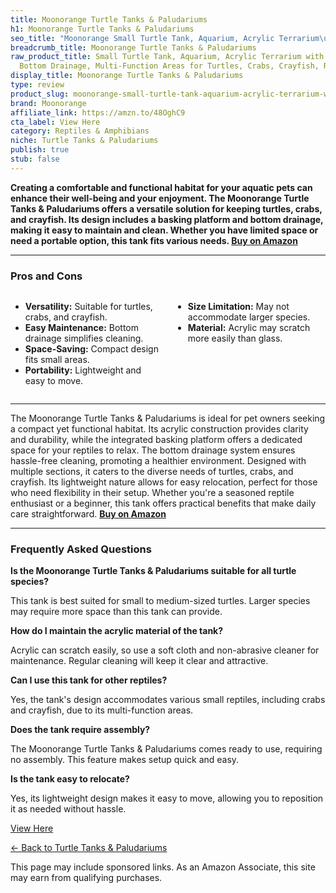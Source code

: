 ```yaml
---
title: Moonorange Turtle Tanks & Paludariums
h1: Moonorange Turtle Tanks & Paludariums
seo_title: "Moonorange Small Turtle Tank, Aquarium, Acrylic Terrarium\u2026"
breadcrumb_title: Moonorange Turtle Tanks & Paludariums
raw_product_title: Small Turtle Tank, Aquarium, Acrylic Terrarium with Basking Platform,
  Bottom Drainage, Multi-Function Areas for Turtles, Crabs, Crayfish, Reptiles
display_title: Moonorange Turtle Tanks & Paludariums
type: review
product_slug: moonorange-small-turtle-tank-aquarium-acrylic-terrarium-with-basking-pl-7999b9cf
brand: Moonorange
affiliate_link: https://amzn.to/48OghC9
cta_label: View Here
category: Reptiles & Amphibians
niche: Turtle Tanks & Paludariums
publish: true
stub: false
---
```


<div id="intro" class="full-width">
  <p><strong>Creating a comfortable and functional habitat for your aquatic pets can enhance their well-being and your enjoyment. The Moonorange Turtle Tanks & Paludariums offers a versatile solution for keeping turtles, crabs, and crayfish. Its design includes a basking platform and bottom drainage, making it easy to maintain and clean. Whether you have limited space or need a portable option, this tank fits various needs. <a href="https://amzn.to/48OghC9" rel="nofollow sponsored noopener" target="_blank"><strong>Buy on Amazon</strong></a></strong></p>
</div>

<hr />
<h3 id="pros-cons">Pros and Cons</h3>
<div class="pc-grid" style="display:grid;grid-template-columns:1fr 1fr;gap:16px;">
  <ul>
    <li><strong>Versatility:</strong> Suitable for turtles, crabs, and crayfish.</li>
    <li><strong>Easy Maintenance:</strong> Bottom drainage simplifies cleaning.</li>
    <li><strong>Space-Saving:</strong> Compact design fits small areas.</li>
    <li><strong>Portability:</strong> Lightweight and easy to move.</li>
  </ul>
  <ul>
    <li><strong>Size Limitation:</strong> May not accommodate larger species.</li>
    <li><strong>Material:</strong> Acrylic may scratch more easily than glass.</li>
  </ul>
</div>
<hr />

<div class="full-width">
  <p>The Moonorange Turtle Tanks & Paludariums is ideal for pet owners seeking a compact yet functional habitat. Its acrylic construction provides clarity and durability, while the integrated basking platform offers a dedicated space for your reptiles to relax. The bottom drainage system ensures hassle-free cleaning, promoting a healthier environment. Designed with multiple sections, it caters to the diverse needs of turtles, crabs, and crayfish. Its lightweight nature allows for easy relocation, perfect for those who need flexibility in their setup. Whether you're a seasoned reptile enthusiast or a beginner, this tank offers practical benefits that make daily care straightforward. <a href="https://amzn.to/48OghC9" rel="nofollow sponsored noopener" target="_blank"><strong>Buy on Amazon</strong></a></p>
</div>

<hr />
<h3 id="faqs">Frequently Asked Questions</h3>

<p><strong>Is the Moonorange Turtle Tanks & Paludariums suitable for all turtle species?</strong></p>
<p>This tank is best suited for small to medium-sized turtles. Larger species may require more space than this tank can provide.</p>

<p><strong>How do I maintain the acrylic material of the tank?</strong></p>
<p>Acrylic can scratch easily, so use a soft cloth and non-abrasive cleaner for maintenance. Regular cleaning will keep it clear and attractive.</p>

<p><strong>Can I use this tank for other reptiles?</strong></p>
<p>Yes, the tank's design accommodates various small reptiles, including crabs and crayfish, due to its multi-function areas.</p>

<p><strong>Does the tank require assembly?</strong></p>
<p>The Moonorange Turtle Tanks & Paludariums comes ready to use, requiring no assembly. This feature makes setup quick and easy.</p>

<p><strong>Is the tank easy to relocate?</strong></p>
<p>Yes, its lightweight design makes it easy to move, allowing you to reposition it as needed without hassle.</p>
<p><a class="btn" href="https://amzn.to/48OghC9" target="_blank" rel="nofollow sponsored noopener">View Here</a></p>
<p><a href="/roundups/reptiles-amphibians/turtle-tanks-paludariums/">← Back to Turtle Tanks & Paludariums</a></p>
<aside class="disclosure">This page may include sponsored links. As an Amazon Associate, this site may earn from qualifying purchases.</aside>
